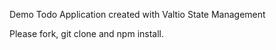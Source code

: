 <p>Demo Todo Application created with Valtio State Management </p>
<p>Please fork, git clone and npm install.</p>
